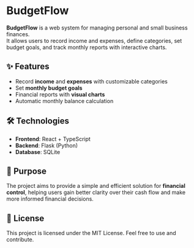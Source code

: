 # BudgetFlow

**BudgetFlow** is a web system for managing personal and small business finances.  
It allows users to record income and expenses, define categories, set budget goals, and track monthly reports with interactive charts.

## ✨ Features
- Record **income** and **expenses** with customizable categories  
- Set **monthly budget goals**  
- Financial reports with **visual charts**  
- Automatic monthly balance calculation  

## 🛠️ Technologies
- **Frontend**: React + TypeScript  
- **Backend**: Flask (Python)  
- **Database**: SQLite  

## 🎯 Purpose
The project aims to provide a simple and efficient solution for **financial control**, helping users gain better clarity over their cash flow and make more informed financial decisions.

## 📄 License
This project is licensed under the MIT License. Feel free to use and contribute.
